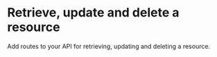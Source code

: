 # Retrieve, update and delete a resource

Add routes to your API for retrieving, updating and deleting a resource.